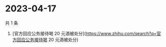 # 2023-04-17

共 1 条

<!-- BEGIN -->
<!-- 最后更新时间 Mon Apr 17 2023 09:02:30 GMT+0800 (China Standard Time) -->

1. [官方回应公务接待喝 20
   元酒被处分](https://www.zhihu.com/search?q=官方回应公务接待喝 20 元酒被处分)

<!-- END -->
